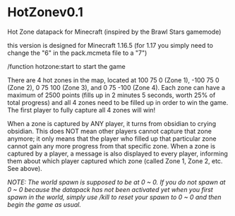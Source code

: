 # HotZonev0.1

Hot Zone datapack for Minecraft (inspired by the Brawl Stars gamemode)

this version is designed for Minecraft 1.16.5 (for 1.17 you simply need to change the "6" in the pack.mcmeta file to a "7")

/function hotzone:start to start the game

There are 4 hot zones in the map, located at 100 75 0 (Zone 1), -100 75 0 (Zone 2), 0 75 100 (Zone 3), and 0 75 -100 (Zone 4). Each zone can have a maximum of 2500 points (fills up in 2 minutes 5 seconds, worth 25% of total progress) and all 4 zones need to be filled up in order to win the game. The first player to fully capture all 4 zones will win!

When a zone is captured by ANY player, it turns from obsidian to crying obsidian. This does NOT mean other players cannot capture that zone anymore; it only means that the player who filled up that particular zone cannot gain any more progress from that specific zone. When a zone is captured by a player, a message is also displayed to every player, informing them about which player captured which zone (called Zone 1, Zone 2, etc. See above).

*NOTE: The world spawn is supposed to be at 0 ~ 0. If you do not spawn at 0 ~ 0 because the datapack has not been activated yet when you first spawn in the world, simply use /kill to reset your spawn to 0 ~ 0 and then begin the game as usual.*
